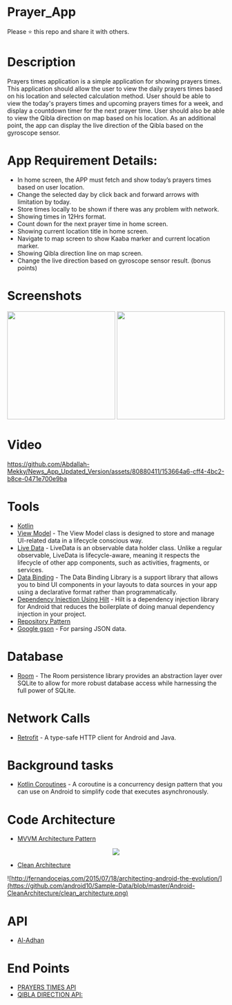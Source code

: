 # Prayer_App

Please ⭐️ this repo and share it with others.

# Description

Prayers times application is a simple application for showing prayers times. 
This application should allow the user to view the daily prayers times based on his 
location and selected calculation method. User should be able to view the today's 
prayers times and upcoming prayers times for a week, and display a countdown 
timer for the next prayer time. 
User should also be able to view the Qibla direction on map based on his location. 
As an additional point, the app can display the live direction of the Qibla based on 
the gyroscope sensor. 

# App Requirement Details: 

* In home screen, the APP must fetch and show today’s prayers times based on user location.
* Change the selected day by click back and forward arrows with limitation by today. 
* Store times locally to be shown if there was any problem with network. 
* Showing times in 12Hrs format. 
* Count down for the next prayer time in home screen. 
* Showing current location title in home screen. 
* Navigate to map screen to show Kaaba marker and current location marker. 
* Showing Qibla direction line on map screen. 
* Change the live direction based on gyroscope sensor result. (bonus points)

# Screenshots

<div>
  <img src="https://github.com/Abdallah-Mekky/News_App_Updated_Version/assets/80880411/afca9594-3b0f-4b79-b11c-74ea48da87e0"  width="250">
  <img src="https://github.com/Abdallah-Mekky/News_App_Updated_Version/assets/80880411/98a4b6ce-f3f6-42d6-86bf-97fcc0d17a58"  width="250">
</div>

# Video 
https://github.com/Abdallah-Mekky/News_App_Updated_Version/assets/80880411/153664a6-cff4-4bc2-b8ce-0471e700e9ba


# Tools
* [Kotlin](https://kotlinlang.org/) 
* [View Model](https://bit.ly/3e43P79) - The View Model class is designed to store and manage UI-related data in a lifecycle conscious way.
* [Live Data](https://bit.ly/3KuahQR) - LiveData is an observable data holder class. Unlike a regular observable, LiveData is lifecycle-aware, meaning it respects the lifecycle of other app components, such as activities, fragments, or services.
* [Data Binding](https://bit.ly/3PVsjNc) - The Data Binding Library is a support library that allows you to bind UI components in your layouts to data sources in your app using a declarative format rather than programmatically.
* [Dependency Injection Using Hilt](https://developer.android.com/training/dependency-injection/hilt-android) - Hilt is a dependency injection library for Android that reduces the boilerplate of doing manual dependency injection in your project.
* [Repository Pattern](https://medium.com/swlh/repository-pattern-in-android-c31d0268118c)   
* [Google gson](https://github.com/google/gson) - For parsing JSON data.

# Database
* [Room](https://developer.android.com/training/data-storage/room) - The Room persistence library provides an abstraction layer over SQLite to allow for more robust database access while harnessing the full power of SQLite.

# Network Calls
* [Retrofit](https://square.github.io/retrofit/) - A type-safe HTTP client for Android and Java.

# Background tasks
* [Kotlin Coroutines](https://bit.ly/3Kq3ec3) - A coroutine is a concurrency design pattern that you can use on Android to simplify code that executes asynchronously.

# Code Architecture
* [MVVM Architecture Pattern](https://developer.android.com/jetpack/guide)

<p align="center">

<img src="https://user-images.githubusercontent.com/86564639/166422026-4a5f4f9b-44b6-44c7-b4c6-852be532b41f.png">
</p>

* [Clean Architecture](https://developer.android.com/topic/architecture)


<p align="center">

![http://fernandocejas.com/2015/07/18/architecting-android-the-evolution/](https://github.com/android10/Sample-Data/blob/master/Android-CleanArchitecture/clean_architecture.png)
</p>

# API
* [Al-Adhan](https://aladhan.com/)

# End Points 
* [PRAYERS TIMES API](https://aladhan.com/prayer-times-api)
* [QIBLA DIRECTION API:](https://aladhan.com/qibla-api)


